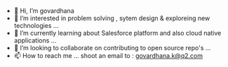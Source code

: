 - 👋 Hi, I’m govardhana
- 👀 I’m interested in problem solving , sytem design & exploreing new technologies ...
- 🌱 I’m currently learning about Salesforce platform and also cloud native applications ...
- 💞️ I’m looking to collaborate on contributing to open source repo's ...
- 📫 How to reach me ... shoot an email to : govardhana.k@q2.com

<!---
govardhanacls/govardhanacls is a ✨ special ✨ repository because its `README.md` (this file) appears on your GitHub profile.
You can click the Preview link to take a look at your changes.
--->
